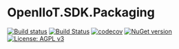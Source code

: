 <h1>OpenIIoT.SDK.Packaging</h1>

[![Build status](https://ci.appveyor.com/api/projects/status/p8b725rb24im38o2?svg=true)](https://ci.appveyor.com/project/OpenIIoTAdmin/openiiot-sdk-packaging)
[![Build Status](https://travis-ci.org/OpenIIoT/OpenIIoT.SDK.Packaging.svg?branch=master)](https://travis-ci.org/OpenIIoT/OpenIIoT.SDK.Packaging)
[![codecov](https://codecov.io/gh/OpenIIoT/OpenIIoT.SDK.Packaging/branch/master/graph/badge.svg)](https://codecov.io/gh/OpenIIoT/OpenIIoT.SDK.Packaging)
[![NuGet version](https://img.shields.io/nuget/v/OpenIIoT.SDK.Packaging.svg)](https://www.nuget.org/packages/OpenIIoT.SDK.Packaging/)
[![License: AGPL v3](https://img.shields.io/badge/License-AGPL%20v3-blue.svg)](https://github.com/OpenIIoT/OpenIIoT.SDK.Packaging/blob/master/LICENSE)

